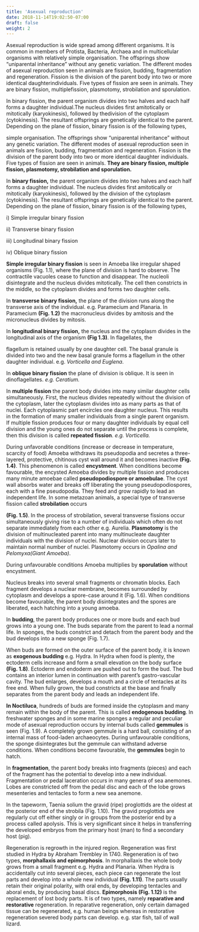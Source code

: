 ```yaml
---
title: 'Asexual reproduction'
date: 2018-11-14T19:02:50-07:00
draft: false
weight: 2
---
```

Asexual reproduction is wide spread among different organisms. It is common in members of Protista, Bacteria, Archaea and in multicellular organisms with relatively simple organisation. The offsprings show “uniparental inheritance” without any genetic variation. The different modes of asexual reproduction seen in animals are fission, budding, fragmentation and regeneration. Fission is the division of the parent body into two or more identical daughterindividuals. Five types of fission are seen in animals. They are binary fission, multiplefission, plasmotomy, strobilation and sporulation.

In binary fission, the parent organism divides into two halves and each half forms a daughter individual.The nucleus divides first amitotically or mitotically (karyokinesis), followed by thedivision of the cytoplasm (cytokinesis). The resultant offsprings are genetically identical to the parent. Depending on the plane of fission, binary fission is of the following types,

simple organisation. The offsprings show “uniparental inheritance” without any genetic variation. The different modes of asexual reproduction seen in animals are fission, budding, fragmentation and regeneration. Fission is the division of the parent body into two or more identical daughter individuals. Five types of fission are seen in animals. **They are binary fission, multiple fission, plasmotomy, strobilation and sporulation.**

In **binary fission,** the parent organism divides into two halves and each half forms a daughter individual. The nucleus divides first amitotically or mitotically (karyokinesis), followed by the division of the cytoplasm (cytokinesis). The resultant offsprings are genetically identical to the parent. Depending on the plane of fission, binary fission is of the following types,

i) Simple irregular binary fission

ii) Transverse binary fission

iii) Longitudinal binary fission

iv) Oblique binary fission

**Simple irregular binary fission** is seen in Amoeba like irregular shaped organisms (Fig. 1.1), where the plane of division is hard to observe. The contractile vacuoles cease to function and disappear. The nucleoli disintegrate and the nucleus divides mitotically. The cell then constricts in the middle, so the cytoplasm divides and forms two daughter cells.

In **transverse binary fission,** the plane of the division runs along the transverse axis of the individual. e.g. Paramecium and Planaria. In Paramecium **(Fig. 1.2)** the macronucleus divides by amitosis and the micronucleus divides by mitosis.

In **longitudinal binary fission,** the nucleus and the cytoplasm divides in the longitudinal axis of the organism **(Fig 1.3)**. In flagellates, the

flagellum is retained usually by one daughter cell. The basal granule is divided into two and the new basal granule forms a flagellum in the other daughter individual. e.g. _Vorticella and Euglena_.

In **oblique binary fission** the plane of division is oblique. It is seen in dinoflagellates. _e.g. Ceratium._

In **multiple fission** the parent body divides into many similar daughter cells simultaneously. First, the nucleus divides repeatedly without the division of the cytoplasm, later the cytoplasm divides into as many parts as that of nuclei. Each cytoplasmic part encircles one daughter nucleus. This results in the formation of many smaller individuals from a single parent organism. If multiple fission produces four or many daughter individuals by equal cell division and the young ones do not separate until the process is complete, then this division is called **repeated fission**. _e.g. Vorticella._

During unfavorable conditions (increase or decrease in temperature, scarcity of food) Amoeba withdraws its pseudopodia and secretes a three-layered, protective, chitinous cyst wall around it and becomes inactive **(Fig. 1.4)**. This phenomenon is called **encystment**. When conditions become favourable, the encysted Amoeba divides by multiple fission and produces many minute amoebae called **pseudopodiospore or amoebulae**. The cyst wall absorbs water and breaks off liberating the young pseudopodiospores, each with a fine pseudopodia. They feed and grow rapidly to lead an independent life. In some metazoan animals, a special type of transverse fission called **strobilation** occurs

**(Fig. 1.5)**. In the process of strobilation, several transverse fissions occur simultaneously giving rise to a number of individuals which often do not separate immediately from each other e.g. Aurelia. **Plasmotomy** is the division of multinucleated parent into many multinucleate daughter individuals with the division of nuclei. Nuclear division occurs later to maintain normal number of nuclei. Plasmotomy occurs in _Opalina and Pelomyxa(Giant Amoeba)_.

During unfavourable conditions Amoeba multiplies by **sporulation** without encystment.

Nucleus breaks into several small fragments or chromatin blocks. Each fragment develops a nuclear membrane, becomes surrounded by cytoplasm and develops a spore-case around it (Fig. 1.6). When conditions become favourable, the parent body disintegrates and the spores are liberated, each hatching into a young amoeba.

In **budding**, the parent body produces one or more buds and each bud grows into a young one. The buds separate from the parent to lead a normal life. In sponges, the buds constrict and detach from the parent body and the bud develops into a new sponge (Fig. 1.7).

When buds are formed on the outer surface of the parent body, it is known as **exogenous budding** e.g. Hydra. In Hydra when food is plenty, the ectoderm cells increase and form a small elevation on the body surface **(Fig. 1.8)**. Ectoderm and endoderm are pushed out to form the bud. The bud contains an interior lumen in continuation with parent’s gastro-vascular cavity. The bud enlarges, develops a mouth and a circle of tentacles at its free end. When fully grown, the bud constricts at the base and finally separates from the parent body and leads an independent life.

**In Noctiluca**, hundreds of buds are formed inside the cytoplasm and many remain within the body of the parent. This is called **endogenous budding**. In freshwater sponges and in some marine sponges a regular and peculiar mode of asexual reproduction occurs by internal buds called **gemmules** is seen (Fig. 1.9). A completely grown gemmule is a hard ball, consisting of an internal mass of food-laden archaeocytes. During unfavourable conditions, the sponge disintegrates but the gemmule can withstand adverse conditions. When conditions become favourable, the **gemmules** begin to hatch.

In **fragmentation**, the parent body breaks into fragments (pieces) and each of the fragment has the potential to develop into a new individual. Fragmentation or pedal laceration occurs in many genera of sea anemones. Lobes are constricted off from the pedal disc and each of the lobe grows mesenteries and tentacles to form a new sea anemone.

In the tapeworm, Taenia solium the gravid (ripe) proglottids are the oldest at the posterior end of the strobila (Fig. 1.10). The gravid proglottids are regularly cut off either singly or in groups from the posterior end by a process called apolysis. This is very significant since it helps in transferring the developed embryos from the primary host (man) to find a secondary host (pig).

Regeneration is regrowth in the injured region. Regeneration was first studied in Hydra by Abraham Trembley in 1740. Regeneration is of two types, **morphallaxis and epimorphosis**. In morphallaxis the whole body grows from a small fragment e.g. Hydra and Planaria. When Hydra is accidentally cut into several pieces, each piece can regenerate the lost parts and develop into a whole new individual **(Fig. 1.11)**. The parts usually retain their original polarity, with oral ends, by developing tentacles and aboral ends, by producing basal discs. **Epimorphosis (Fig. 1.12)** is the replacement of lost body parts. It is of two types, namely **reparative and restorative** regeneration. In reparative regeneration, only certain damaged tissue can be regenerated, e.g. human beings whereas in restorative regeneration severed body parts can develop. e.g. star fish, tail of wall lizard.